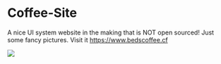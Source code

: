 # Coffee-Site
A nice UI system website in the making that is NOT open sourced! Just some fancy pictures. Visit it https://www.bedscoffee.cf

<img src = "https://github.com/BedsRoom/Coffee-Site/blob/main/Screenshot%202021-12-09%2011.19.28%20AM.png?raw=true">
